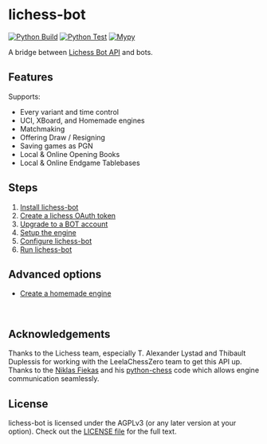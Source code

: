 # lichess-bot
[![Python Build](https://github.com/lichess-bot-devs/lichess-bot/actions/workflows/python-build.yml/badge.svg)](https://github.com/lichess-bot-devs/lichess-bot/actions/workflows/python-build.yml)
[![Python Test](https://github.com/lichess-bot-devs/lichess-bot/actions/workflows/python-test.yml/badge.svg)](https://github.com/lichess-bot-devs/lichess-bot/actions/workflows/python-test.yml)
[![Mypy](https://github.com/lichess-bot-devs/lichess-bot/actions/workflows/mypy.yml/badge.svg)](https://github.com/lichess-bot-devs/lichess-bot/actions/workflows/mypy.yml)

A bridge between [Lichess Bot API](https://lichess.org/api#tag/Bot) and bots.

## Features
Supports:
- Every variant and time control
- UCI, XBoard, and Homemade engines
- Matchmaking
- Offering Draw / Resigning
- Saving games as PGN
- Local & Online Opening Books
- Local & Online Endgame Tablebases

## Steps
1. [Install lichess-bot](https://github.com/lichess-bot-devs/lichess-bot/wiki/How-to-Install)
2. [Create a lichess OAuth token](https://github.com/lichess-bot-devs/lichess-bot/wiki/How-to-create-a-Lichess-OAuth-token)
3. [Upgrade to a BOT account](https://github.com/lichess-bot-devs/lichess-bot/wiki/Upgrade-to-a-BOT-account)
4. [Setup the engine](https://github.com/lichess-bot-devs/lichess-bot/wiki/Setup-the-engine)
5. [Configure lichess-bot](https://github.com/lichess-bot-devs/lichess-bot/wiki/Configure-lichess-bot)
6. [Run lichess-bot](https://github.com/lichess-bot-devs/lichess-bot/wiki/How-to-Run-lichess%E2%80%90bot)

## Advanced options
- [Create a homemade engine](https://github.com/lichess-bot-devs/lichess-bot/wiki/Create-a-homemade-engine)

<br />

## Acknowledgements
Thanks to the Lichess team, especially T. Alexander Lystad and Thibault Duplessis for working with the LeelaChessZero team to get this API up. Thanks to the [Niklas Fiekas](https://github.com/niklasf) and his [python-chess](https://github.com/niklasf/python-chess) code which allows engine communication seamlessly.

## License
lichess-bot is licensed under the AGPLv3 (or any later version at your option). Check out the [LICENSE file](https://github.com/lichess-bot-devs/lichess-bot/blob/master/LICENSE) for the full text.
